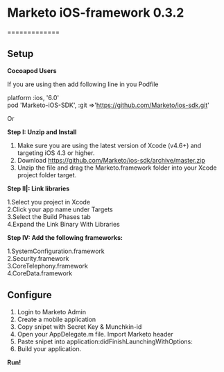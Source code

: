 # Marketo iOS-framework 0.3.2
=============

## Setup

<strong>Cocoapod Users</strong>

If you are using then add following line in you Podfile


platform :ios, '6.0' <br>
pod 'Marketo-iOS-SDK', :git =>'https://github.com/Marketo/ios-sdk.git'

Or 

<strong>Step I: Unzip and Install</strong>

1. Make sure you are using the latest version of Xcode (v4.6+) and targeting iOS 4.3 or higher.
2. Download https://github.com/Marketo/ios-sdk/archive/master.zip
2. Unzip the file and drag the Marketo.framework folder into your Xcode project folder target.


<strong>Step II|: Link libraries</strong>

1.Select you project in Xcode<br>
2.Click your app name under Targets<br>
3.Select the Build Phases tab<br>
4.Expand the Link Binary With Libraries<br>


<strong> Step IV: Add the following frameworks:</strong>

1.SystemConfiguration.framework<br>
2.Security.framework<br>
3.CoreTelephony.framework<br>
4.CoreData.framework

## Configure

1. Login to Marketo Admin
2. Create a mobile application
3. Copy snipet with Secret Key & Munchkin-id
4. Open your AppDelegate.m file. Import Marketo header
5. Paste snipet into application:didFinishLaunchingWithOptions:
2. Build your application. 

<strong>Run!</strong>

